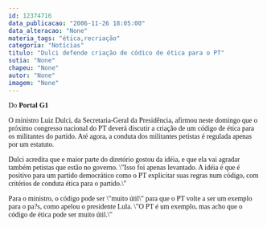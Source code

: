 ```yaml
---
id: 12374716
data_publicacao: "2006-11-26 18:05:00"
data_alteracao: "None"
materia_tags: "ética,recriação"
categoria: "Notícias"
titulo: "Dulci defende criação de códico de ética para o PT"
sutia: "None"
chapeu: "None"
autor: "None"
imagem: "None"
---
```

<p><P><FONT face=Verdana>Do<STRONG> Portal G1</STRONG></FONT></P></p>
<p><P><FONT face=Verdana>O ministro Luiz Dulci, da Secretaria-Geral da Presidência, afirmou neste domingo que o próximo congresso nacional do PT deverá discutir a criação de um código de ética para os militantes do partido. Até agora, a conduta dos militantes petistas é regulada apenas por um estatuto.</FONT></P></p>
<p><P><FONT face=Verdana>Dulci acredita que e maior parte do diretório gostou da idéia, e que ela vai agradar também petistas que estão no governo. \"Isso foi apenas levantado. A idéia é que é positivo para um partido democrático como o PT explicitar suas regras num código, com critérios de conduta ética para o partido.\"</FONT></P></p>
<p><P><FONT face=Verdana>Para o ministro, o código pode ser \"muito útil\" para que o PT volte a ser um exemplo para o pa?s, como apelou o presidente Lula. \"O PT é um exemplo, mas acho que o código de ética pode ser muito útil.\"</FONT></P> </p>
